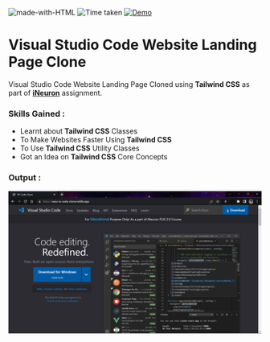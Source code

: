 ![made-with-HTML](https://img.shields.io/badge/Made%20with-Tailwind%20%20CSS-blue?style=for-the-badge)
![Time taken](https://img.shields.io/badge/Time%20Taken-03Days-purple?style=for-the-badge&logo=Clockify)
[![Demo](https://img.shields.io/badge/See%20Demo-Visit-orange?style=for-the-badge&logo=web)](https://vasu-vs-code-clone.netlify.app/)

# Visual Studio Code Website Landing Page Clone

Visual Studio Code Website Landing Page Cloned using **Tailwind CSS** as part of **[iNeuron](https://ineuron.ai/ 'iNeuron')** assignment.

### Skills Gained :

- Learnt about **Tailwind CSS** Classes
- To Make Websites Faster Using **Tailwind CSS**
- To Use **Tailwind CSS** Utility Classes
- Got an Idea on **Tailwind CSS** Core Concepts

### Output :

[![Output Image](./output.png)](https://vasu-vs-code-clone.netlify.app/)
